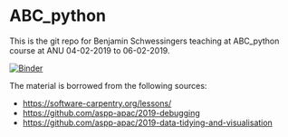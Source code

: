 # ABC_python
This is the git repo for Benjamin Schwessingers teaching at ABC_python course at ANU 04-02-2019 to 06-02-2019.  

[![Binder](https://mybinder.org/badge_logo.svg)](https://mybinder.org/v2/gh/BenjaminSchwessinger/ABC_python/master)

The material is borrowed from the following sources:
* https://software-carpentry.org/lessons/
* https://github.com/aspp-apac/2019-debugging
* https://github.com/aspp-apac/2019-data-tidying-and-visualisation

